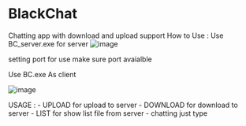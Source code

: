 # BlackChat
Chatting app with download and upload support
How to Use :
Use BC_server.exe for server
![image](https://github.com/user-attachments/assets/0b74e13d-1c38-45bf-a266-83be8b5899d7)


setting port for use make sure port avaialble

Use BC.exe As client


![image](https://github.com/user-attachments/assets/8789963d-b1b2-4a76-bdc5-ebd973ca6fb5)



USAGE : - UPLOAD <filename> for upload to server
        - DOWNLOAD <filename> for download to server
        - LIST for show list file from server
        - chatting just type
